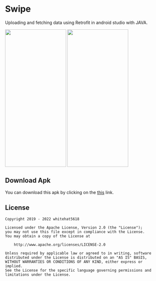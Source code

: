 Swipe
===============

Uploading and fetching data using Retrofit in android studio with JAVA. 

<img src="[Assets/icon.png](https://github.com/whitehat5618/Swipe/blob/641c352086abdadb80ef6b66183fdb7a7cc00af2/Screenshot_2022-08-09-15-29-05-434_com.domonz.swipe.jpg)" width="200" height="450"/>
<img src="[Assets/icon.png](https://github.com/whitehat5618/Swipe/blob/641c352086abdadb80ef6b66183fdb7a7cc00af2/Screenshot_2022-08-09-15-29-22-549_com.domonz.swipe.jpg)" width="200" height="450"/>



Download Apk
-----------
You can download this apk by clicking on the [this](https://github.com/whitehat5618/Swipe/blob/7ee74a34f677c986ee581c3c79bcdbaaf98660de/app-debug.apk) link.

License
-------

    Copyright 2019 - 2022 whitehat5618

    Licensed under the Apache License, Version 2.0 (the "License");
    you may not use this file except in compliance with the License.
    You may obtain a copy of the License at

        http://www.apache.org/licenses/LICENSE-2.0

    Unless required by applicable law or agreed to in writing, software
    distributed under the License is distributed on an "AS IS" BASIS,
    WITHOUT WARRANTIES OR CONDITIONS OF ANY KIND, either express or implied.
    See the License for the specific language governing permissions and
    limitations under the License.

